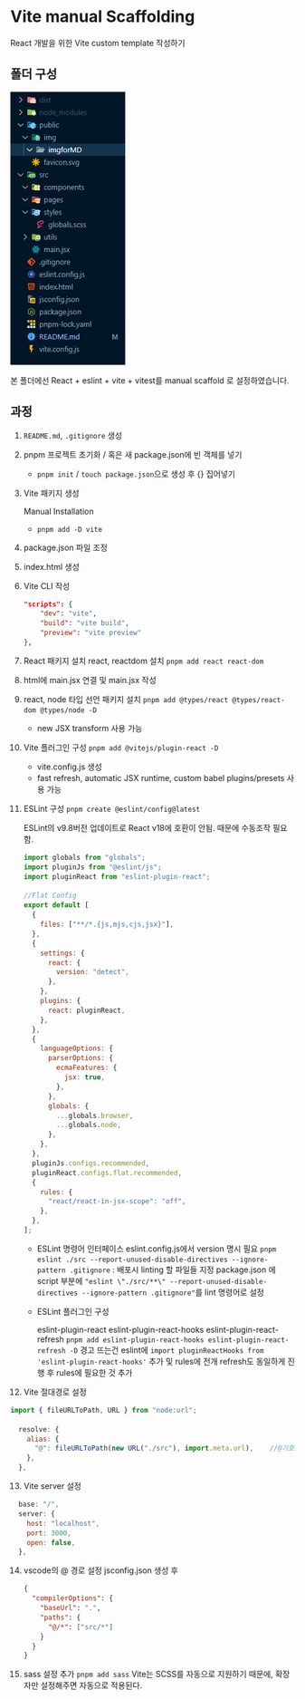 # Vite manual Scaffolding

React 개발을 위한 Vite custom template 작성하기

## 폴더 구성

![파일경로](/public/img/imgforMD/image.png)

본 폴더에선 React + eslint + vite + vitest를 manual scaffold 로 설정하였습니다.

## 과정

1. `README.md`, `.gitignore` 생성

2. pnpm 프로젝트 초기화 / 혹은 새 package.json에 빈 객체를 넣기

   - `pnpm init` / `touch package.json`으로 생성 후 {} 집어넣기

3. Vite 패키지 생성

   Manual Installation

   - `pnpm add -D vite`

4. package.json 파일 조정

5. index.html 생성

6. Vite CLI 작성

   ```json
   "scripts": {
       "dev": "vite",
       "build": "vite build",
       "preview": "vite preview"
   },
   ```

7. React 패키지 설치
   react, reactdom 설치
   `pnpm add react react-dom`

8. html에 main.jsx 연결 및 main.jsx 작성

9. react, node 타입 선언 패키지 설치
   `pnpm add @types/react @types/react-dom @types/node -D`

   - new JSX transform 사용 가능

10. Vite 플러그인 구성
    `pnpm add @vitejs/plugin-react -D`

    - vite.config.js 생성
    - fast refresh, automatic JSX runtime, custom babel plugins/presets 사용 가능

11. ESLint 구성
    `pnpm create @eslint/config@latest`

    ESLint의 v9.8버전 업데이트로 React v18에 호환이 안됨. 때문에 수동조작 필요함.

    ```js
    import globals from "globals";
    import pluginJs from "@eslint/js";
    import pluginReact from "eslint-plugin-react";

    //Flat Config
    export default [
      {
        files: ["**/*.{js,mjs,cjs,jsx}"],
      },
      {
        settings: {
          react: {
            version: "detect",
          },
        },
        plugins: {
          react: pluginReact,
        },
      },
      {
        languageOptions: {
          parserOptions: {
            ecmaFeatures: {
              jsx: true,
            },
          },
          globals: {
            ...globals.browser,
            ...globals.node,
          },
        },
      },
      pluginJs.configs.recommended,
      pluginReact.configs.flat.recommended,
      {
        rules: {
          "react/react-in-jsx-scope": "off",
        },
      },
    ];
    ```

    - ESLint 명령어 인터페이스
      eslint.config.js에서 version 명시 필요
      `pnpm eslint ./src --report-unused-disable-directives --ignore-pattern .gitignore` : 배포시 linting 할 파일들 지정
      package.json 에 script 부분에 `"eslint \"./src/**\" --report-unused-disable-directives --ignore-pattern .gitignore"`를 lint 명령어로 설정

    - ESLint 플러그인 구성

      eslint-plugin-react
      eslint-plugin-react-hooks
      eslint-plugin-react-refresh
      `pnpm add eslint-plugin-react-hooks eslint-plugin-react-refresh -D`
      경고 뜨는건 eslint에 `import pluginReactHooks from 'eslint-plugin-react-hooks'` 추가 및 rules에 전개
      refresh도 동일하게 진행 후 rules에 필요한 것 추가

12. Vite 절대경로 설정

```js
import { fileURLToPath, URL } from "node:url";

  resolve: {
    alias: {
      "@": fileURLToPath(new URL("./src"), import.meta.url),    //@기호를 사용하여 절대기호로 나타낼 수 있음.
    },
  },
```

13. Vite server 설정

```js
  base: "/",
  server: {
    host: "localhost",
    port: 3000,
    open: false,
  },
```

14. vscode의 @ 경로 설정
    jsconfig.json 생성 후

    ```json
    {
      "compilerOptions": {
        "baseUrl": ".",
        "paths": {
          "@/*": ["src/*"]
        }
      }
    }
    ```

15. sass 설정 추가
    `pnpm add sass`
    Vite는 SCSS를 자동으로 지원하기 때문에, 확장자만 설정해주면 자동으로 적용된다.
